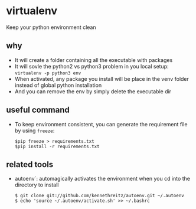# virtualenv
Keep your python environment clean

## why
* It will create a folder containing all the executable with packages
* It will sovle the python2 vs python3 problem in you local setup: 
    `virtualenv -p python3 env`
* When activated, any package you install will be place in the venv folder instead of global python installation
* And you can remove the env by simply delete the executable dir

## useful command
* To keep environment consistent, you can generate the requirement file by using `freeze`:
    ```
    $pip freeze > requirements.txt
    $pip install -r requirements.txt
    ```

## related tools
* autoenv`: automagically activates the environment when you cd into the directory
    to install
    ```
    $ git clone git://github.com/kennethreitz/autoenv.git ~/.autoenv
    $ echo 'source ~/.autoenv/activate.sh' >> ~/.bashrc
    ```
